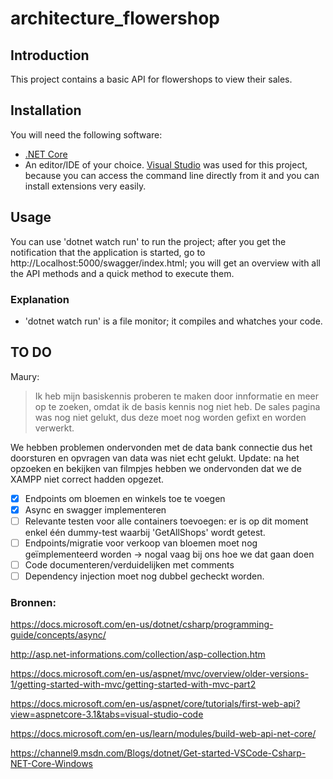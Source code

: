 # architecture_flowershop

## Introduction
This project contains a basic API for flowershops to view their sales.

## Installation
You will need the following software:

* [.NET Core](https://dotnet.microsoft.com/download)
* An editor/IDE of your choice. [Visual Studio](https://code.visualstudio.com/) was used for this project, because you can access the command line directly from it and you can install extensions very easily.

## Usage
You can use 'dotnet watch run' to run the project; after you get the notification that the application is started, go to http://Localhost:5000/swagger/index.html; you will get an overview with all the API methods and a quick method to execute them.

### Explanation

* 'dotnet watch run' is a file monitor; it compiles and whatches your code.

## TO DO
Maury: 
> Ik heb mijn basiskennis proberen te maken door innformatie en meer op te zoeken,  omdat ik de basis kennis nog niet heb. 
> De sales pagina was nog niet gelukt, dus deze moet nog worden gefixt en worden verwerkt.

We hebben problemen ondervonden met de data bank connectie dus het doorsturen en opvragen van data was niet echt gelukt.
Update: na het opzoeken en bekijken van filmpjes hebben we ondervonden dat we de XAMPP niet correct hadden opgezet.

- [X] Endpoints om bloemen en winkels toe te voegen
- [X] Async en swagger implementeren
- [ ] Relevante testen voor alle containers toevoegen: er is op dit moment enkel één dummy-test waarbij 'GetAllShops' wordt getest.
- [ ] Endpoints/migratie voor verkoop van bloemen moet nog geïmplementeerd worden -> nogal vaag bij ons hoe we dat gaan doen
- [ ] Code documenteren/verduidelijken met comments
- [ ] Dependency injection moet nog dubbel gecheckt worden.

### Bronnen:
https://docs.microsoft.com/en-us/dotnet/csharp/programming-guide/concepts/async/

http://asp.net-informations.com/collection/asp-collection.htm

https://docs.microsoft.com/en-us/aspnet/mvc/overview/older-versions-1/getting-started-with-mvc/getting-started-with-mvc-part2

https://docs.microsoft.com/en-us/aspnet/core/tutorials/first-web-api?view=aspnetcore-3.1&tabs=visual-studio-code

https://docs.microsoft.com/en-us/learn/modules/build-web-api-net-core/

https://channel9.msdn.com/Blogs/dotnet/Get-started-VSCode-Csharp-NET-Core-Windows